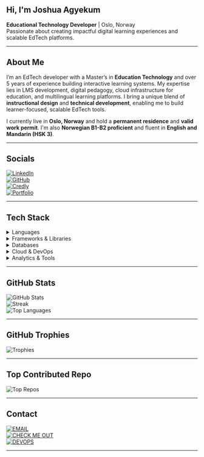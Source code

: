 ## Hi, I'm Joshua Agyekum

**Educational Technology Developer** | Oslo, Norway  
Passionate about creating impactful digital learning experiences and scalable EdTech platforms.

---
## About Me

I’m an EdTech developer with a Master’s in **Education Technology** and over 5 years of experience building interactive learning systems. My expertise lies in LMS development, digital pedagogy, cloud infrastructure for education, and multilingual learning platforms. I bring a unique blend of **instructional design** and **technical development**, enabling me to build learner-focused, scalable EdTech tools.

I currently live in **Oslo, Norway** and hold a **permanent residence** and **valid work permit**. I'm also **Norwegian B1-B2 proficient** and fluent in **English and Mandarin (HSK 3)**.

---

## Socials

[![LinkedIn](https://img.shields.io/badge/LinkedIn-000000?style=for-the-badge&logo=linkedin&logoColor=white)](https://www.linkedin.com/in/joshua-agyekum/)  
[![GitHub](https://img.shields.io/badge/GitHub-000000?style=for-the-badge&logo=github&logoColor=white)](https://github.com/Kofijoo)  
[![Credly](https://img.shields.io/badge/Credly-000000?style=for-the-badge&logo=Credly&logoColor=white)](https://www.credly.com/users/joshua-agyekum.7b55a7d0)  
[![Portfolio](https://img.shields.io/badge/Portfolio-000000?style=for-the-badge&logo=Portfolio&logoColor=white)](https://kofijoo.github.io/edtech.github.io/)

---

## Tech Stack

<details>
<summary>Languages</summary>

![Python](https://img.shields.io/badge/Python-000000?style=for-the-badge&logo=python&logoColor=white)  
![JavaScript](https://img.shields.io/badge/JavaScript-000000?style=for-the-badge&logo=javascript&logoColor=white)  
![Java](https://img.shields.io/badge/Java-000000?style=for-the-badge&logo=java&logoColor=white)  
![R](https://img.shields.io/badge/R-000000?style=for-the-badge&logo=r&logoColor=white)  
![C++](https://img.shields.io/badge/C++-000000?style=for-the-badge&logo=c%2B%2B&logoColor=white)

</details>

<details>
<summary>Frameworks & Libraries</summary>

![React](https://img.shields.io/badge/React-000000?style=for-the-badge&logo=react&logoColor=white)  
![Flask](https://img.shields.io/badge/Flask-000000?style=for-the-badge&logo=flask&logoColor=white)  
![Laravel](https://img.shields.io/badge/Laravel-000000?style=for-the-badge&logo=laravel&logoColor=white)  
![Node.js](https://img.shields.io/badge/Node.js-000000?style=for-the-badge&logo=node.js&logoColor=white)

</details>

<details>
<summary>Databases</summary>

![PostgreSQL](https://img.shields.io/badge/PostgreSQL-000000?style=for-the-badge&logo=postgresql&logoColor=white)  
![MongoDB](https://img.shields.io/badge/MongoDB-000000?style=for-the-badge&logo=mongodb&logoColor=white)  
![MySQL](https://img.shields.io/badge/MySQL-000000?style=for-the-badge&logo=mysql&logoColor=white)

</details>

<details>
<summary>Cloud & DevOps</summary>

![AWS](https://img.shields.io/badge/AWS-000000?style=for-the-badge&logo=amazon-aws&logoColor=white)  
![Azure](https://img.shields.io/badge/Azure-000000?style=for-the-badge&logo=microsoftazure&logoColor=white)  
![Docker](https://img.shields.io/badge/Docker-000000?style=for-the-badge&logo=docker&logoColor=white)  
![GitHub Actions](https://img.shields.io/badge/GitHub%20Actions-000000?style=for-the-badge&logo=githubactions&logoColor=white)

</details>

<details>
<summary>Analytics & Tools</summary>

![Power BI](https://img.shields.io/badge/Power_BI-000000?style=for-the-badge&logo=powerbi&logoColor=white)  
![Tableau](https://img.shields.io/badge/Tableau-000000?style=for-the-badge&logo=tableau&logoColor=white)  
![Figma](https://img.shields.io/badge/Figma-000000?style=for-the-badge&logo=figma&logoColor=white)

</details>

---

## GitHub Stats

![GitHub Stats](https://github-readme-stats.vercel.app/api?username=Kofijoo&theme=dark&hide_border=false&include_all_commits=false&count_private=false)  
![Streak](https://nirzak-streak-stats.vercel.app/?user=Kofijoo&theme=dark&hide_border=false)  
![Top Languages](https://github-readme-stats.vercel.app/api/top-langs/?username=Kofijoo&theme=dark&hide_border=false&layout=compact)

---

## GitHub Trophies

![Trophies](https://github-profile-trophy.vercel.app/?username=Kofijoo&theme=radical&no-frame=false&no-bg=false&margin-w=4)

---

## Top Contributed Repo

![Top Repos](https://github-contributor-stats.vercel.app/api?username=Kofijoo&limit=5&theme=dark&combine_all_yearly_contributions=true)

---

## Contact

[![EMAIL](https://img.shields.io/badge/Email-000000?style=for-the-badge&logo=gmail&logoColor=white)](mailto:joshuaagyekum21@gmail.com)  
[![CHECK ME OUT](https://img.shields.io/badge/Check_Me_Out-000000?style=for-the-badge&logo=buy-me-a-coffee&logoColor=white)](https://kofijoo.github.io)  
[![DEVOPS](https://img.shields.io/badge/DEVOPS-000000?style=for-the-badge&logo=DEVOPS&logoColor=white)](https://kofijoo.github.io/joshua.github.io)

---
